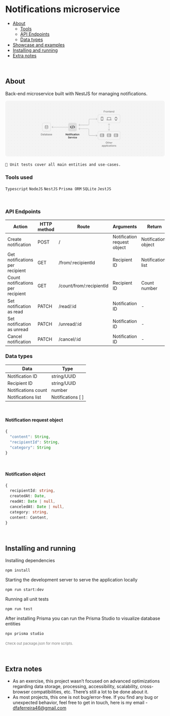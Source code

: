 # Notifications microservice

- [About](#about)
  - [Tools](#tools)
  - [API Endpoints](#api-endpoints)
  - [Data types](#data-types)
- [Showcase and examples](#showcase-and-examples)
- [Installing and running](#installing-and-running)
- [Extra notes](#extra-notes)

<br>

## About

Back-end microservice built with NestJS for managing notifications.

<img src=".github/project-screenshot-2.png"><br>

```
🧪 Unit tests cover all main entities and use-cases.
```

### Tools used

`Typescript`  `NodeJS`  `NestJS`  `Prisma ORM`  `SQLite`  `JestJS`

<br/>

### API Endpoints

| Action | HTTP method | Route | Arguments | Return  |
| --- | --- | --- | --- | --- |
| Create notification  | POST  | / | Notification request object | Notification object
| Get notifications per recipient | GET | /from/:recipientId | Recipient ID | Notifications list
| Count notifications per recipient | GET | /count/from/:recipientId | Recipient ID | Count number
| Set notification as read | PATCH | /read/:id | Notification ID | - |
| Set notification as unread | PATCH | /unread/:id | Notification ID | - |
| Cancel notification | PATCH | /cancel/:id | Notification ID | - |

### Data types

| Data | Type |
| --- | --- |
| Notification ID | string/UUID |
| Recipient ID | string/UUID |
| Notifications count | number |
| Notifications list | Notifications [ ] |

<br/>

#### Notification request object
```TypeScript
{
  "content": String, 
  "recipientId": String,
  "category": String
}
```

<br/>

#### Notification object
```TypeScript
{
  recipientId: string,
  createdAt: Date,
  readAt: Date | null,
  canceledAt: Date | null,
  category: string,
  content: Content,
}
```

<br/>

## Installing and running
Installing dependencies
```
npm install
```
Starting the development server to serve the application locally
```
npm run start:dev
```
Running all unit tests
```
npm run test
```
After installing Prisma you can run the Prisma Studio to visualize database entities
```
npx prisma studio
```

<small style="font-size: 11px; color: rgba(125, 125, 125, 1);">Check out package.json for more scripts.</small>

<br>

## Extra notes

- As an exercise, this project wasn’t focused on advanced optimizations regarding data storage, processing, accessibility, scalability, cross-browser compatibilities, etc. There’s still a lot to be done about it.
- As most projects, this one is not bug/error-free. If you find any bug or unexpected behavior, feel free to get in touch, here is my email - dfaferreira46@gmail.com
